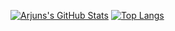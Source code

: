 [![Arjuns's GitHub Stats](https://github-readme-stats.vercel.app/api?username=Arjun0023&hide=issues&count_private=true&show_icons=true&theme=calm)](https://github.com/Arjun0023-readme-stats)
[![Top Langs](https://github-readme-stats.vercel.app/api/top-langs/?username=Arjun0023&layout=compact&theme=calm)](https://github.com/Arjun0023-readme-stats)
